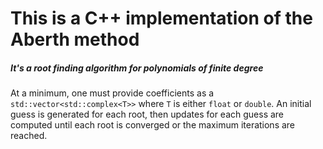 # This is a C++ implementation of the Aberth method
##### It's a root finding algorithm for polynomials of finite degree

At a minimum, one must provide coefficients as a `std::vector<std::complex<T>>` where `T` is either `float` or `double`.
An initial guess is generated for each root, then updates for each guess are computed until each root is converged
or the maximum iterations are reached.
